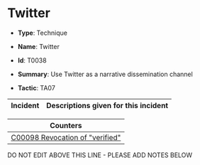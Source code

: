 # Twitter

* **Type**: Technique

* **Name**: Twitter

* **Id**: T0038

* **Summary**: Use Twitter as a narrative dissemination channel

* **Tactic**: TA07


| Incident | Descriptions given for this incident |
| -------- | -------------------- |



| Counters |
| -------- |
| [C00098 Revocation of "verified"](../counters/C00098.md) |


DO NOT EDIT ABOVE THIS LINE - PLEASE ADD NOTES BELOW